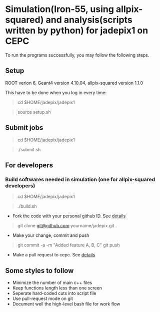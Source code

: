 # Simulation(Iron-55, using allpix-squared) and analysis(scripts written by python) for jadepix1 on CEPC

To run the programs successfully, you may follow the following steps.

## Setup

ROOT verion 6, Geant4 version 4.10.04, allpix-squared version 1.1.0

This have to be done when you log in every time: 

> cd $HOME/jadepix/jadepix1

> source setup.sh


## Submit jobs

> cd $HOME/jadepix/jadepix1

> ./submit.sh

## For developers 

### Build softwares needed in simulation (one for allpix-squared developers)

> cd $HOME/jadepix/jadepix1

> ./build.sh 

- Fork the code with your personal github ID. See [details](https://help.github.com/articles/fork-a-repo/)

> git clone git@github.com:yourname/jadepix.git .

- Make your change, commit and push 

> git commit -a -m "Added feature A, B, C"
> git push

- Make a pull request to cepc. See [details](https://help.github.com/articles/using-pull-requests/)

## Some styles to follow 
- Minimize the number of main c++ files 
- Keep functions length less than one screen
- Seperate hard-coded cuts into script file
- Use pull-request mode on git 
- Document well the high-level bash file for work flow 


